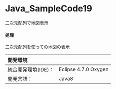 # Java_SampleCode19
二次元配列で地図表示

#### 処理
二次元配列を使っての地図の表示
  
| 開発環境 |  |
|:-|:-|
| 統合開発環境(IDE)： | Eclipse 4.7.0 Oxygen |
| 開発言語： | Java8 |
